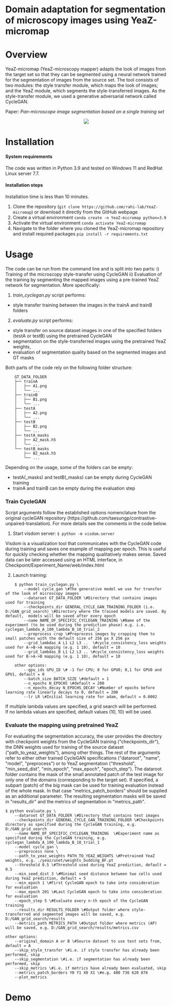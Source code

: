 <h1>Domain adaptation for segmentation of microscopy images using YeaZ-micromap</h1>

<h1>Overview</h1>
YeaZ-micromap (YeaZ-microscopy mapper) adapts the look of images from the target set so that they can be segmented using a neural network trained for the segmentation of images from the source set.
The tool consists of two modules: the style transfer module, which maps the look of images; and the YeaZ module, which segments the style-transferred images. As the style-transfer module, we used a generative adversarial network called CycleGAN. 

<p>

Paper: *Pan-microscope image segmentation based on a single training set*
<p align="center">
    
<img src="https://github.com/rahi-lab/YeaZ-micromap/assets/48595116/8ad9fb06-d23e-4afe-a34a-638251835131"/>

</p>



<h1>Installation</h1>
<h4>System requirements</h4>
The code was written in Python 3.9 and tested on Windows 11 and RedHat Linux server 7.7.
<h4>Installation steps</h4>

Installation time is less than 10 minutes.
</br>

 1. Clone the repository (```git clone https://github.com/rahi-lab/YeaZ-micromap```) or download it directly from the GitHub webpage
 2. Create a virtual environment ```conda create -n YeaZ-micromap python=3.9```
 3. Activate the virtual environment ```conda activate YeaZ-micromap```
 4. Navigate to the folder where you cloned the YeaZ-micromap repository and install required packages ```pip install -r requirements.txt```


<h1>Usage</h1>

The code can be run from the command line and is split into two parts: i) Training of the microscopy style-transfer using CycleGAN ii) Evaluation of the training by segmenting the mapped images using a pre-trained YeaZ network for segmentation. More specifically:

1. *train_cyclegan.py* script performs:
* style transfer training between the images in the trainA and trainB folders

2. *evaluate.py* script performs:
*  style transfer on source dataset images in one of the specified folders (testA or testB) using the pretrained CycleGAN
*  segmentation on the style-transferred images using the pretrained YeaZ weights, 
*  evaluation of segmentation quality based on the segmented images and GT masks

Both parts of the code rely on the following folder structure:
```
    GT_DATA_FOLDER
    ├── trainA
    │   ├── A1.png
    │   └── ...
    ├── trainB
    │   ├── B1.png
    │   └── ...
    ├── testA
    │   ├── A2.png
    │   └── ...
    ├── testB
    │   ├── B2.png
    │   └── ...
    ├── testA_masks
    │   ├── A2_mask.h5
    │   └── ...
    └── testB_masks
        ├── B2_mask.h5
        └── ...
```
Depending on the usage, some of the folders can be empty:
* testA(_masks) and testB(_masks) can be empty during CycleGAN training
* trainA and trainB can be empty during the evaluation step


<h3>Train CycleGAN</h3>
Script arguments follow the established options nomenclature from the original cycleGAN repository (https://github.com/taesungp/contrastive-unpaired-translation). For more details see the comments in the code below.


1. Start visdom server:
```$ python -m visdom.server```
<p> Visdom is a visualization tool that communicates with the CycleGAN code during training and saves one example of mapping per epoch. This is useful for quickly checking whether the mapping qualitatively  makes sense. Saved data can be later accessed using an HTML interface, in Checkpoint/Experiment_Name/web/index.html</p>


2. Launch training:
```
    $ python train_cyclegan.py \
        --model cycle_gan \#The generative model we use for transfer of the look of microscopy images
        --dataroot GT_DATA_FOLDER \#Directory that contains images used for training
        --checkpoints_dir GENERAL_CYCLE_GAN_TRAINING_FOLDER (i.e. D:/GAN_grid_search) \#Directory where the trained models are saved. By default,  models will be saved after every epoch
        --name NAME_OF_SPECIFIC_CYCLEGAN_TRAINING \#Name of the experiment (to be used during the prediction phase) e.g. i.e. cyclegan_lambda_A_100_lambda_B_10_trial_2
        --preprocess crop \#Preprocess images by cropping them to small patches with the default size of 256 px X 256 px
        --grid_lambdas_A L1 L2 L3 ..  \#cycle_consistency_loss weights used for A->B->A mapping (e.g. 1 10), default = 10
        --grid_lambdas_B L1 L2 L3 .. \#cycle_consistency_loss weights used for B->A->B mapping (e.g. 1 10), default = 10

    other options:
        --gpu_ids GPU_ID \# -1 for CPU; 0 for GPU0; 0,1 for GPU0 and GPU1, default = 0
        --batch_size BATCH_SIZE \#default = 1
        --n_epochs N_EPOCHS \#default = 200
        --n_epochs_decay N_EPOCHS_DECAY \#Number of epochs before learning rate linearly decays to 0, default = 200
        --lr LR \#Initial learning rate for adam, default = 0.0002

```
If multiple lambda values are specified, a grid search will be performed.</br>
If no lambda values are specified, default values (10, 10) will be used.

<h3>Evaluate the mapping using pretrained YeaZ</h3>
<p> For evaluating the segmentation accuracy, the user provides the directory with checkpoint weights from the CycleGAN training ("checkpoints_dir"), the DNN weights used for training of the source dataset ("path_to_yeaz_weights"), among other things. The rest of the arguments refer to either other trained CycleGAN specifications ("dataroot", "name", "model", "preprocess") or to YeaZ segmentation ("threshold", "min_seed_dist", "min_epoch", "max_epoch", "epoch_step"). The dataroot folder contains the mask of the small annotated patch of the test image for only one of the domains (corresponding to the target set). If specified, a subpart (patch) of the big mask can be used for training evaluation instead of the whole mask. In that case "metrics_patch_borders" should be supplied as an additional parameter. The resulting segmentation masks will be saved in "results_dir" and the metrics of segmentation in "metrics_path". </p>

```
$ python evaluate.py \
    --dataroot GT_DATA_FOLDER \#Directory that contains test images
    --checkpoints_dir GENERAL_CYCLE_GAN_TRAINING_FOLDER \#Checkpoints directory as specified during the CycleGAN training, e.g. D:/GAN_grid_search
    --name NAME_OF_SPECIFIC_CYCLEGAN_TRAINING  \#Experiment name as specified during the CycleGAN training, e.g. cyclegan_lambda_A_100_lambda_B_10_trial_1
    --model cycle_gan \
    --preprocess none \
    --path_to_yeaz_weights PATH_TO_YEAZ_WEIGHTS \#Pretrained YeaZ weights, e.g. ./yeaz/unet/weights_budding_BF.pt
    --threshold 0.5 \#Threshold used during YeaZ prediction, default = 0.5
    --min_seed_dist 3 \#Minimal seed distance between two cells used during YeaZ prediction, default = 5
    --min_epoch 1 \#First CycleGAN epoch to take into consideration for evaluation
    --max_epoch 201 \#Last CycleGAN epoch to take into consideration for evaluation
    --epoch_step 5 \#Evaluate every n-th epoch of the CycleGAN training
    --results_dir RESULTS_FOLDER \#Output folder where style-transferred and segmented images will be saved, e.g. D:/GAN_grid_search/results
    --metrics_path METRICS_PATH \#Output folder where metrics (AP) will be saved, e.g. D:/GAN_grid_search/results/metrics.csv

other options:
    --original_domain A or B \#Source dataset to use test sets from, default = A
    --skip_style_transfer \#i.e. if style transfer has already been performed, skip
    --skip_segmentation \#i.e. if segmentation has already been performed, skip
    --skip_metrics \#i.e. if metrics have already been evaluated, skip
    --metrics_patch_borders Y0 Y1 X0 X1 \#e.g. 480 736 620 876
    --plot_metrics
```

<h1>Demo</h1>
